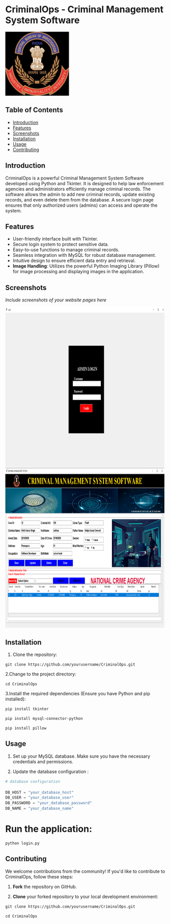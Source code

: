 # CriminalOps - Criminal Management System Software

<p float="left">
<img src="https://github.com/Aditya-Kumar-Dwivedi/CriminalOps/blob/main/Criminal-management-system-main/images/ncr_logo.jpeg" alt="drawing" width="200" height="200">
</p>

## Table of Contents
- [Introduction](#introduction)
- [Features](#features)
- [Screenshots](#screenshots)
- [Installation](#installation)
- [Usage](#usage)
- [Contributing](#contributing)

## Introduction

CriminalOps is a powerful Criminal Management System Software developed using Python and Tkinter. It is designed to help law enforcement agencies and administrators efficiently manage criminal records. The software allows the admin to add new criminal records, update existing records, and even delete them from the database. A secure login page ensures that only authorized users (admins) can access and operate the system.

## Features

- User-friendly interface built with Tkinter.
- Secure login system to protect sensitive data.
- Easy-to-use functions to manage criminal records.
- Seamless integration with MySQL for robust database management.
- Intuitive design to ensure efficient data entry and retrieval.
- **Image Handling**: Utilizes the powerful Python Imaging Library (Pillow) for image processing and displaying images in the application.

## Screenshots

_Include screenshots of your website pages here_
<p float="left">
<img src="https://github.com/Aditya-Kumar-Dwivedi/CriminalOps/blob/main/Criminal-management-system-main/images/login.png" alt="drawing" width="500" height="500">
<img src="https://github.com/Aditya-Kumar-Dwivedi/CriminalOps/blob/main/Criminal-management-system-main/images/main.png" alt="drawing" width="500" height="500">
</p>

## Installation

1. Clone the repository:

```
git clone https://github.com/yourusername/CriminalOps.git
```

2.Change to the project directory:

```
cd CriminalOps
```

3.Install the required dependencies (Ensure you have Python and pip installed):

```
pip install tkinter
```

```
pip install mysql-connector-python
```

```
pip install pillow
```

## Usage

1. Set up your MySQL database. Make sure you have the necessary credentials and permissions.

2. Update the database configuration :

```python
# database configuration

DB_HOST = "your_database_host"
DB_USER = "your_database_user"
DB_PASSWORD = "your_database_password"
DB_NAME = "your_database_name"
```

# Run the application:
```
python login.py
```
## Contributing

We welcome contributions from the community! If you'd like to contribute to CriminalOps, follow these steps:

1. **Fork** the repository on GitHub.

2. **Clone** your forked repository to your local development environment:

```
git clone https://github.com/yourusername/CriminalOps.git
```
```
cd CriminalOps
```


